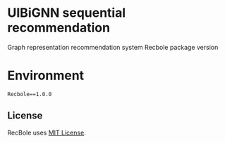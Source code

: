 # UIBiGNN  sequential recommendation 

Graph representation recommendation system Recbole package version

# Environment

```
Recbole==1.0.0
```

## License
RecBole uses [MIT License](./LICENSE).
